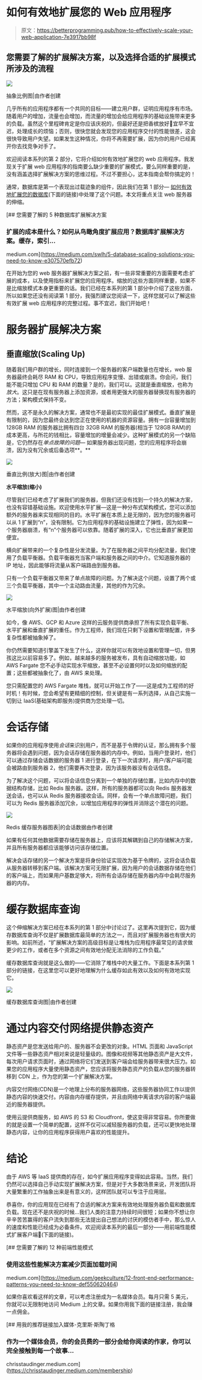 # 如何有效地扩展您的 Web 应用程序

> 原文：<https://betterprogramming.pub/how-to-effectively-scale-your-web-application-7e3917bb98f>

## 您需要了解的扩展解决方案，以及选择合适的扩展模式所涉及的流程

![](img/7b57242947761d007780341442821620.png)

抽象比例图|由作者创建

几乎所有的应用程序都有一个共同的目标——建立用户群，证明应用程序有市场。随着用户的增加，流量也会增加，而流量的增加会给应用程序的基础设施带来更多的负载。虽然这个里程碑肯定是你应该庆祝的，但最好还是把香槟放好🍾宜早不宜迟，处理成长的烦恼；否则，很快您就会发现您的应用程序交付的性能很差，这会很快导致用户失望。如果发生这种情况，你将不再需要扩展，因为你的用户已经离开你去找竞争对手了。

欢迎阅读本系列的第 2 部分，它将介绍如何有效地扩展您的 web 应用程序。我发现关于扩展 web 应用程序的指南要么缺少重要的扩展模式，要么同样重要的是，没有涵盖选择扩展解决方案的思维过程。不过不要担心，这本指南会帮你搞定的！

通常，数据库是第一个表现出过载迹象的组件，因此我们在第 1 部分— [如何有效地扩展您的数据库](https://medium.com/swlh/5-database-scaling-solutions-you-need-to-know-e307570efb72)(下面的链接)中处理了这个问题。本文将重点关注 web 服务器的伸缩。

[](https://medium.com/swlh/5-database-scaling-solutions-you-need-to-know-e307570efb72) [## 您需要了解的 5 种数据库扩展解决方案

### 扩展的成本是什么？如何从鸟瞰角度扩展应用？数据库扩展解决方案。缓存，索引…

medium.com](https://medium.com/swlh/5-database-scaling-solutions-you-need-to-know-e307570efb72) 

在开始为您的 web 服务器扩展解决方案之前，有一些非常重要的方面需要考虑:扩展的成本，以及使用指标来扩展您的应用程序。缩放的这些方面同样重要，如果不是比缩放模式本身更重要的话。我们已经在本系列的第 1 部分中介绍了这些方面，所以如果您还没有阅读第 1 部分，我强烈建议您阅读一下，这样您就可以了解这些有效扩展 web 应用程序的完整过程。事不宜迟，我们开始吧！

# 服务器扩展解决方案

## **垂直缩放(Scaling Up)**

随着我们用户群的增长，同时连接到一个服务器的客户端数量也在增长，web 服务器最终会耗尽 RAM 和 CPU，导致应用程序变慢、出错或崩溃。你会问，我们能不能只增加 CPU 和 RAM 的数量？是的，我们可以。这就是垂直缩放，也称为*放大*。这只是在现有服务器上添加资源，或者用更强大的服务器替换现有服务器的方法；架构模式保持不变。

然而，这不是永久的解决方案，通常也不是最初实现的最佳扩展模式。垂直扩展是有限制的，因为您最终会达到您正在使用的机器的资源容量。拥有一台容量增加到 128GB RAM 的服务器比拥有四台 32GB RAM 的服务器(相当于 128GB RAM)的成本更高，与所花的钱相比，容量增加的增量会减少。这种扩展模式的另一个缺陷是，它仍然存在*单点故障的问题—* 如果服务器出现问题，您的应用程序将会崩溃，因为没有冗余或后备选项**。**

![](img/93cdaf68dd40f37c69ee9047929e20b6.png)

垂直比例(放大)图|由作者创建

**水平缩放(缩小)**

尽管我们已经考虑了扩展我们的服务器，但我们还没有找到一个持久的解决方案，也没有容错基础设施。欢迎使用水平扩展—这是一种分布式架构模式，您可以添加额外的服务器来实现相同的目的。水平扩展在本质上是无限的，因为您的服务器可以从 1 扩展到“n”，没有限制。它为应用程序的基础设施建立了弹性，因为如果一个服务器崩溃，有“n”个服务器可以依靠。随着扩展的深入，它也比垂直扩展更加便宜。

横向扩展带来的一个复杂性是分发流量。为了在服务器之间平均分配流量，我们使用了负载平衡器。负载平衡器充当客户端和服务器之间的中介。它知道服务器的 IP 地址，因此能够将流量从客户端路由到服务器。

只有一个负载平衡器又带来了单点故障的问题。为了解决这个问题，设置了两个或三个负载平衡器，其中一个主动路由流量，其他的作为冗余。

![](img/57be6a1fd6b0dde60c18b4aabf444ab7.png)

水平缩放(向外扩展)图|由作者创建

如今，像 AWS、GCP 和 Azure 这样的云服务提供商承担了所有实现负载平衡、水平扩展和垂直扩展的重任。作为工程师，我们现在只剩下设置和管理配置，许多复杂性都被抽象掉了。

你仍然需要知道引擎盖下发生了什么，这样你就可以有效地设置和管理一切，但男孩这比以前容易多了。例如，越来越多的服务被发布，具有自动缩放功能，如 AWS Fargate 您不必手动实现水平缩放，甚至不必设置何时以及如何缩放的配置；这些都被抽象化了，由 AWS 来处理。

您只需配置您的 AWS Fargate 堆栈，就可以开始工作了——这是成为工程师的好时机！有时候，您会希望有更精细的控制，但关键是有一系列选择，从自己实施一切到让 IaaS(基础架构即服务)提供商为您处理一切。

# **会话存储**

如果你的应用程序使用*会话*来识别用户，而不是基于令牌的认证，那么拥有多个服务器将会遇到问题，因为会话存储在服务器的内存中。例如，当用户登录时，他们可以通过存储会话数据的服务器 1 进行登录，在下一次请求时，用户/客户端可能会被路由到服务器 2，他们需要再次登录，因为该服务器没有会话信息。

为了解决这个问题，可以将会话信息分离到一个单独的存储位置，比如内存中的数据结构存储，比如 Redis 服务器。这样，所有的服务器都可以向 Redis 服务器发送会话，也可以从 Redis 服务器接收会话。同样，会有一个单点故障问题，我们可以为 Redis 服务器添加冗余，以增加应用程序的弹性并消除这个潜在的问题。

![](img/c084ba2d2eb009166f3b670809cf6284.png)

Redis 缓存服务器图表|的会话数据由作者创建

如果有任何其他数据需要存储在服务器上，应该将其解耦到自己的存储解决方案，并且所有服务器都应该能够访问该存储位置。

解决会话存储的另一个解决方案是将身份验证实现改为基于令牌的，这将会话负载从服务器转移到客户端。该解决方案可无限扩展，因为用户的会话数据存储在他们的客户端上，而如果用户基数足够大，将所有会话存储在服务器内存中会耗尽服务器的内存。

# **缓存数据库查询**

这个伸缩解决方案已经在本系列的第 1 部分中讨论过了。这里再次提到它，因为缓存数据库查询不仅是扩展数据库最简单的方法之一，而且对扩展服务器也有很大的影响。如前所述，“扩展解决方案的高级目标是让堆栈为应用程序最常见的请求做更少的工作，或者在多个资源之间有效地分配无法消除的工作负载。”

缓存数据库查询就是这么做的——它消除了堆栈中的大量工作。下面是本系列第 1 部分的链接，在这里您可以更好地理解为什么缓存如此有效以及如何有效地实现它。

![](img/38229b7b6065e4637d72dbc2c02df0c2.png)

缓存数据库查询图|由作者创建

# **通过内容交付网络提供静态资产**

静态资产是您发送给用户的、服务器不会更改的对象。HTML 页面和 JavaScript 文件等一些静态资产相对来说是轻量级的。图像和视频等其他静态资产是大文件，每次用户请求页面时，通过网络将它们发送到客户端会给服务器带来很大压力。如果您的应用程序大量使用静态资产，您应该将服务静态资产的负载从您的服务器转移到 CDN 上，作为您的第一个扩展解决方案。

内容交付网络(CDN)是一个地理上分布的服务器网络，这些服务器协同工作以提供静态内容的快速交付。内容由内存缓存提供，并且由网络中离请求内容的客户端最近的服务器提供。

使用云提供商服务，如 AWS 的 S3 和 Cloudfront，使这变得非常容易。你所要做的就是设置一个简单的配置，这样不仅可以减轻服务器的负载，还可以更快地处理静态内容，让你的应用程序获得用户喜欢的性能提升。

# 结论

由于 AWS 等 IaaS 提供商的存在，如今扩展应用程序变得如此容易。当然，我们仍然可以选择自己手动实现扩展解决方案，但是对于大多数场景来说，开发团队将大量繁重的工作抽象出来是有意义的，这样团队就可以专注于应用层。

恭喜你，你的应用现在已经有了合适的解决方案来有效地处理服务器负载和数据库负载。现在还不是庆祝的时候…我们人类的注意力持续时间很短；如果你不想让你辛辛苦苦赢得的客户流失到那些无法提出自己想法的讨厌的模仿者手中，那么惊人的速度和性能已经成为必备条件。欢迎阅读本系列的最后一部分——用前端性能模式扩展客户端🚀(下面的链接)。

[](https://medium.com/geekculture/12-front-end-performance-patterns-you-need-to-know-def550620464) [## 您需要了解的 12 种前端性能模式

### 使用这些性能解决方案减少页面加载时间

medium.com](https://medium.com/geekculture/12-front-end-performance-patterns-you-need-to-know-def550620464) 

如果你喜欢看这样的文章，可以考虑注册成为一名媒体会员。每月只需 5 美元，你就可以无限制地访问 Medium 上的文章。如果你用我下面的链接注册，我会赚一点佣金。

[](https://chrisstaudinger.medium.com/membership) [## 用我的推荐链接加入媒体-克里斯·斯陶丁格

### 作为一个媒体会员，你的会员费的一部分会给你阅读的作家，你可以完全接触到每一个故事…

chrisstaudinger.medium.com](https://chrisstaudinger.medium.com/membership)